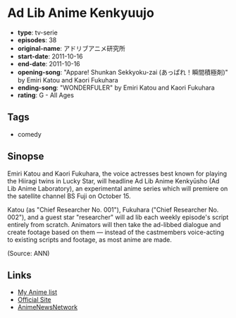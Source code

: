# Ad Lib Anime Kenkyuujo

-   **type**: tv-serie
-   **episodes**: 38
-   **original-name**: アドリブアニメ研究所
-   **start-date**: 2011-10-16
-   **end-date**: 2011-10-16
-   **opening-song**: "Appare! Shunkan Sekkyoku-zai (あっぱれ！瞬間積極剤)" by Emiri Katou and Kaori Fukuhara
-   **ending-song**: "WONDERFULER" by Emiri Katou and Kaori Fukuhara
-   **rating**: G - All Ages

## Tags

-   comedy

## Sinopse

Emiri Katou and Kaori Fukuhara, the voice actresses best known for playing the Hiiragi twins in Lucky Star, will headline Ad Lib Anime Kenkyūsho (Ad Lib Anime Laboratory), an experimental anime series which will premiere on the satellite channel BS Fuji on October 15.

Katou (as "Chief Researcher No. 001"), Fukuhara ("Chief Researcher No. 002"), and a guest star "researcher" will ad lib each weekly episode's script entirely from scratch. Animators will then take the ad-libbed dialogue and create footage based on them — instead of the castmembers voice-acting to existing scripts and footage, as most anime are made.

(Source: ANN)

## Links

-   [My Anime list](https://myanimelist.net/anime/11541/Ad_Lib_Anime_Kenkyuujo)
-   [Official Site](http://www.bsfuji.tv/adoribu_anime/)
-   [AnimeNewsNetwork](http://www.animenewsnetwork.com/encyclopedia/anime.php?id=13508)
